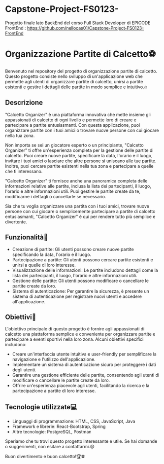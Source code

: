 # Capstone-Project-FS0123-
Progetto finale lato BackEnd del corso Full Stack Developer di EPICODE
FrontEnd : https://github.com/nellocas01/Capstone-Project-FS0123-FrontEnd

# Organizzazione Partite di Calcetto⚽

Benvenuto nel repository del progetto di organizzazione partite di calcetto. Questo progetto consiste nello sviluppo di un'applicazione web che permette agli utenti di organizzare partite di calcetto, unirsi a partite esistenti e gestire i dettagli delle partite in modo semplice e intuitivo.🔥

## Descrizione

"Calcetto Organizer" è una piattaforma innovativa che mette insieme gli appassionati di calcetto di ogni livello e permette loro di creare e partecipare a partite entusiasmanti. Con questa applicazione, puoi organizzare partite con i tuoi amici o trovare nuove persone con cui giocare nella tua zona.

Non importa se sei un giocatore esperto o un principiante, "Calcetto Organizer" ti offre un'esperienza completa per la gestione delle partite di calcetto. Puoi creare nuove partite, specificare la data, l'orario e il luogo, invitare i tuoi amici o lasciare che altre persone si uniscano alle tue partite. Inoltre, puoi cercare partite esistenti nella tua zona e partecipare a quelle che ti interessano.

"Calcetto Organizer" ti fornisce anche una panoramica completa delle informazioni relative alle partite, inclusa la lista dei partecipanti, il luogo, l'orario e altre informazioni utili. Puoi gestire le partite create da te, modificarne i dettagli o cancellarle se necessario.

Sia che tu voglia organizzare una partita con i tuoi amici, trovare nuove persone con cui giocare o semplicemente partecipare a partite di calcetto entusiasmanti, "Calcetto Organizer" è qui per rendere tutto più semplice e divertente.


## Funzionalità🎯

- Creazione di partite: Gli utenti possono creare nuove partite specificando la data, l'orario e il luogo.
- Partecipazione a partite: Gli utenti possono cercare partite esistenti e unirsi a quelle di loro interesse.
- Visualizzazione delle informazioni: Le partite includono dettagli come la lista dei partecipanti, il luogo, l'orario e altre informazioni utili.
- Gestione delle partite: Gli utenti possono modificare o cancellare le partite create da loro.
- Sistema di autenticazione: Per garantire la sicurezza, è presente un sistema di autenticazione per registrare nuovi utenti e accedere all'applicazione.

## Obiettivi🎯

L'obiettivo principale di questo progetto è fornire agli appassionati di calcetto una piattaforma semplice e conveniente per organizzare partite e partecipare a eventi sportivi nella loro zona. Alcuni obiettivi specifici includono:

- Creare un'interfaccia utente intuitiva e user-friendly per semplificare la navigazione e l'utilizzo dell'applicazione.
- Implementare un sistema di autenticazione sicuro per proteggere i dati degli utenti.
- Garantire una gestione efficiente delle partite, consentendo agli utenti di modificare o cancellare le partite create da loro.
- Offrire un'esperienza piacevole agli utenti, facilitando la ricerca e la partecipazione a partite di loro interesse.

## Tecnologie utilizzate💻

- Linguaggi di programmazione: HTML, CSS, JavaScript, Java
- Framework e librerie: React-Bootstrap, Spring
- Altre tecnologie: PostgreSQL, Postman

Speriamo che tu trovi questo progetto interessante e utile. Se hai domande o suggerimenti, non esitare a contattarmi.😄

Buon divertimento e buon calcetto!🏆⚽
